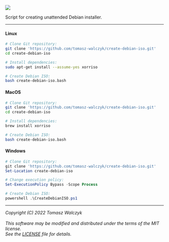 ![](https://github.com/tomasz-walczyk/create-debian-iso/workflows/CI/badge.svg?event=push)

Script for creating unattended Debian installer.
___
#### Linux
```bash
# Clone Git repository:
git clone 'https://github.com/tomasz-walczyk/create-debian-iso.git'
cd create-debian-iso

# Install dependencies:
sudo apt-get install --assume-yes xorriso

# Create Debian ISO:
bash create-debian-iso.bash
```
#### MacOS
```bash
# Clone Git repository:
git clone 'https://github.com/tomasz-walczyk/create-debian-iso.git'
cd create-debian-iso

# Install dependencies:
brew install xorriso

# Create Debian ISO:
bash create-debian-iso.bash
```
#### Windows
```powershell
# Clone Git repository:
git clone 'https://github.com/tomasz-walczyk/create-debian-iso.git'
Set-Location create-debian-iso

# Change execution policy:
Set-ExecutionPolicy Bypass -Scope Process

# Create Debian ISO:
powershell .\CreateDebianISO.ps1
```
___
*Copyright (C) 2022 Tomasz Walczyk*<br><br>
*This software may be modified and distributed under the terms of the MIT license.*<br>
*See the [LICENSE](LICENSE) file for details.*<br>

